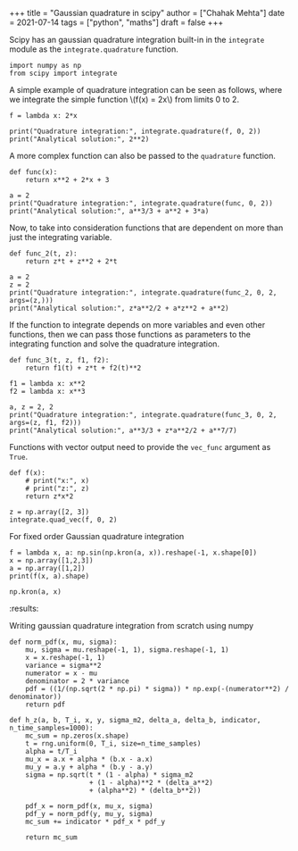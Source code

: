 +++
title = "Gaussian quadrature in scipy"
author = ["Chahak Mehta"]
date = 2021-07-14
tags = ["python", "maths"]
draft = false
+++

Scipy has an gaussian quadrature integration built-in in the `integrate` module as the `integrate.quadrature` function.

```jupyter-python
import numpy as np
from scipy import integrate
```

A simple example of quadrature integration can be seen as follows, where we integrate the simple function \\(f(x) = 2x\\) from limits 0 to 2.

```jupyter-python
f = lambda x: 2*x

print("Quadrature integration:", integrate.quadrature(f, 0, 2))
print("Analytical solution:", 2**2)
```

A more complex function can also be passed to the `quadrature` function.

```jupyter-python
def func(x):
    return x**2 + 2*x + 3

a = 2
print("Quadrature integration:", integrate.quadrature(func, 0, 2))
print("Analytical solution:", a**3/3 + a**2 + 3*a)
```

Now, to take into consideration functions that are dependent on more than just the integrating variable.

```jupyter-python
def func_2(t, z):
    return z*t + z**2 + 2*t

a = 2
z = 2
print("Quadrature integration:", integrate.quadrature(func_2, 0, 2, args=(z,)))
print("Analytical solution:", z*a**2/2 + a*z**2 + a**2)
```

If the function to integrate depends on more variables and even other functions, then we can pass those functions as parameters to the integrating function and solve the quadrature integration.

```jupyter-python
def func_3(t, z, f1, f2):
    return f1(t) + z*t + f2(t)**2

f1 = lambda x: x**2
f2 = lambda x: x**3

a, z = 2, 2
print("Quadrature integration:", integrate.quadrature(func_3, 0, 2, args=(z, f1, f2)))
print("Analytical solution:", a**3/3 + z*a**2/2 + a**7/7)
```

Functions with vector output need to provide the `vec_func` argument as `True`.

```jupyter-python
def f(x):
    # print("x:", x)
    # print("z:", z)
    return z*x*2

z = np.array([2, 3])
integrate.quad_vec(f, 0, 2)
```

For fixed order Gaussian quadrature integration

```jupyter-python
f = lambda x, a: np.sin(np.kron(a, x)).reshape(-1, x.shape[0])
x = np.array([1,2,3])
a = np.array([1,2])
print(f(x, a).shape)
```



```jupyter-python
np.kron(a, x)
```

:results:

Writing gaussian quadrature integration from scratch using numpy

```jupyter-python
def norm_pdf(x, mu, sigma):
    mu, sigma = mu.reshape(-1, 1), sigma.reshape(-1, 1)
    x = x.reshape(-1, 1)
    variance = sigma**2
    numerator = x - mu
    denominator = 2 * variance
    pdf = ((1/(np.sqrt(2 * np.pi) * sigma)) * np.exp(-(numerator**2) / denominator))
    return pdf

```

```jupyter-python
def h_z(a, b, T_i, x, y, sigma_m2, delta_a, delta_b, indicator, n_time_samples=1000):
    mc_sum = np.zeros(x.shape)
    t = rng.uniform(0, T_i, size=n_time_samples)
    alpha = t/T_i
    mu_x = a.x + alpha * (b.x - a.x)
    mu_y = a.y + alpha * (b.y - a.y)
    sigma = np.sqrt(t * (1 - alpha) * sigma_m2
                    + (1 - alpha)**2 * (delta_a**2)
                    + (alpha**2) * (delta_b**2))

    pdf_x = norm_pdf(x, mu_x, sigma)
    pdf_y = norm_pdf(y, mu_y, sigma)
    mc_sum += indicator * pdf_x * pdf_y

    return mc_sum
```
